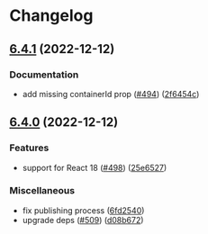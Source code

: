 # Changelog

## [6.4.1](https://github.com/pradel/react-responsive-modal/compare/v6.4.0...v6.4.1) (2022-12-12)


### Documentation

* add missing containerId prop ([#494](https://github.com/pradel/react-responsive-modal/issues/494)) ([2f6454c](https://github.com/pradel/react-responsive-modal/commit/2f6454cc2eac7a18a512266e652bc3ce469f1cd5))

## [6.4.0](https://github.com/pradel/react-responsive-modal/compare/v6.3.2...v6.4.0) (2022-12-12)


### Features

* support for React 18 ([#498](https://github.com/pradel/react-responsive-modal/issues/498)) ([25e6527](https://github.com/pradel/react-responsive-modal/commit/25e6527170eacb232f3e5171572c1d2c9a8bad35))


### Miscellaneous

* fix publishing process ([6fd2540](https://github.com/pradel/react-responsive-modal/commit/6fd25408058b37b4128ed5621425e037a6f2dd2d))
* upgrade deps ([#509](https://github.com/pradel/react-responsive-modal/issues/509)) ([d08b672](https://github.com/pradel/react-responsive-modal/commit/d08b67205e9d9c0ae1fdb628ca5d0e1a1f14e390))
